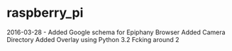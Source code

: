 # raspberry_pi
2016-03-28 - Added Google schema for Epiphany Browser
             Added Camera Directory
             Added Overlay using Python 3.2
Fcking around 2